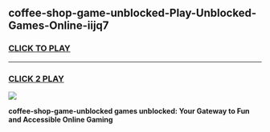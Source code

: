 
## coffee-shop-game-unblocked-Play-Unblocked-Games-Online-iijq7
<h3>
<a href="https://premium76.site?title=coffee-shop-game-unblocked&ref=25A">CLICK TO PLAY</a></h3>
<hr>

<h3>
<a href="https://premium76.site?title=coffee-shop-game-unblocked&ref=25A">CLICK 2 PLAY</a>
  
</h3>

<a href="https://premium76.site?title=coffee-shop-game-unblocked&ref=25A"><img src="https://clearcache.store/games.png"></a>


**coffee-shop-game-unblocked games unblocked: Your Gateway to Fun and Accessible Online Gaming**
